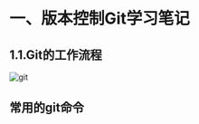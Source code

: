 # 一、版本控制Git学习笔记

## 1.1.Git的工作流程

![git](http://image.luokangyuan.com/2018-11-20-132214.png)

## 常用的git命令








